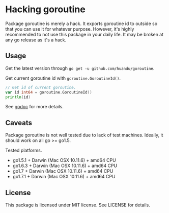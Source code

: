 # Hacking goroutine #

Package goroutine is merely a hack.
It exports goroutine id to outside so that you can use it for whatever purpose.
However, it's highly recommended to not use this package in your daily life.
It may be broken at any go release as it's a hack.

## Usage ##

Get the latest version through `go get -u github.com/huandu/goroutine`.

Get current goroutine id with `goroutine.GoroutineId()`.

```go
// Get id of current goroutine.
var id int64 = goroutine.GoroutineId()
println(id)
```

See [godoc](https://godoc.org/github.com/huandu/goroutine) for more details.

## Caveats ##

Package goroutine is not well tested due to lack of test machines.
Ideally, it should work on all go >= go1.5.

Tested platforms.
* go1.5.1 + Darwin (Mac OSX 10.11.6) + amd64 CPU
* go1.6.3 + Darwin (Mac OSX 10.11.6) + amd64 CPU
* go1.7 + Darwin (Mac OSX 10.11.6) + amd64 CPU
* go1.7.1 + Darwin (Mac OSX 10.11.6) + amd64 CPU

## License ##

This package is licensed under MIT license. See LICENSE for details.
